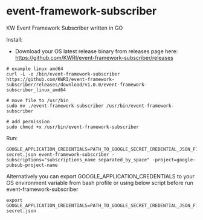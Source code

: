 # event-framework-subscriber
KW Event Framework Subscriber written in GO


Install:
- Download your OS latest release binary from releases page here: https://github.com/KWRI/event-framework-subscriber/releases
```
# example linux amd64
curl -L -o /bin/event-framework-subscriber https://github.com/KWRI/event-framework-subscriber/releases/download/v1.0.0/event-framework-subscriber_linux_amd64

# move file to /usr/bin
sudo mv ./event-framework-subscriber /usr/bin/event-framework-subscriber

# add permission
sudo chmod +x /usr/bin/event-framework-subscriber
```


Run:
```
GOOGLE_APPLICATION_CREDENTIALS=PATH_TO_GOOGLE_SECRET_CREDENTIAL_JSON_FILE/google-secret.json event-framework-subscriber -
subscriptions="subscriptions_name separated_by_space" -project=google-pubsub-project-name
```

Alternatively you can export GOOGLE_APPLICATION_CREDENTIALS to your OS environment variable from bash profile or using below script before run event-framework-subscriber
```
export GOOGLE_APPLICATION_CREDENTIALS=PATH_TO_GOOGLE_SECRET_CREDENTIAL_JSON_FILE/google-secret.json
```


